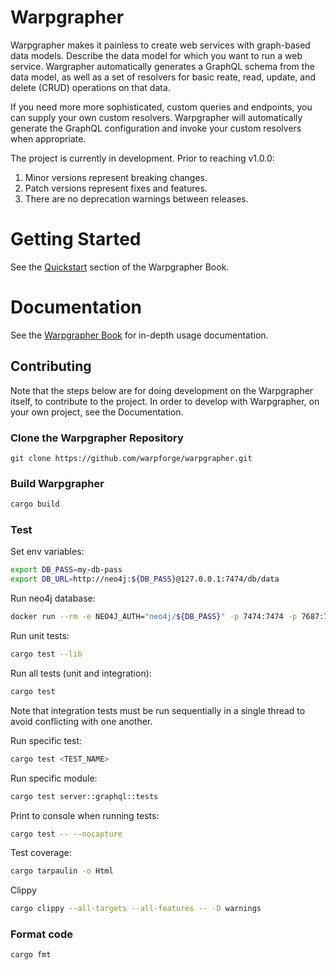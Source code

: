 # Warpgrapher

Warpgrapher makes it painless to create web services with graph-based data
models. Describe the data model for which you want to run a web service.
Wargrapher automatically generates a GraphQL schema from the data model, as well
as a set of resolvers for basic reate, read, update, and delete (CRUD)
operations on that data.

If you need more more sophisticated, custom queries and endpoints, you can
supply your own custom resolvers. Warpgrapher will automatically generate the
GraphQL configuration and invoke your custom resolvers when appropriate.

The project is currently in development. Prior to reaching v1.0.0:

1. Minor versions represent breaking changes.
2. Patch versions represent fixes and features.
3. There are no deprecation warnings between releases.

# Getting Started

See the [Quickstart]() section of the Warpgrapher Book. 

# Documentation

See the [Warpgrapher Book]() for in-depth usage documentation. 

## Contributing

Note that the steps below are for doing development on the Warpgrapher itself,
to contribute to the project. In order to develop with Warpgrapher, on your own
project, see the Documentation.

### Clone the Warpgrapher Repository

```
git clone https://github.com/warpforge/warpgrapher.git
```

### Build Warpgrapher

```bash
cargo build
```

### Test

Set env variables:

```bash
export DB_PASS=my-db-pass
export DB_URL=http://neo4j:${DB_PASS}@127.0.0.1:7474/db/data
```

Run neo4j database:

```bash
docker run --rm -e NEO4J_AUTH="neo4j/${DB_PASS}" -p 7474:7474 -p 7687:7687 neo4j:3.5
```

Run unit tests:

```bash
cargo test --lib
```

Run all tests (unit and integration):

```bash
cargo test
```

Note that integration tests must be run sequentially in a single thread to avoid conflicting with one another.

Run specific test:

```bash
cargo test <TEST_NAME>
```

Run specific module:

```bash
cargo test server::graphql::tests
```

Print to console when running tests:

```bash
cargo test -- --nocapture
```

Test coverage:

```bash
cargo tarpaulin -o Html
```

Clippy

```bash
cargo clippy --all-targets --all-features -- -D warnings
```

### Format code

```bash
cargo fmt
```
